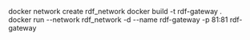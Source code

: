 docker network create rdf_network
docker build -t rdf-gateway .       
docker run --network rdf_network -d --name rdf-gateway -p 81:81 rdf-gateway
